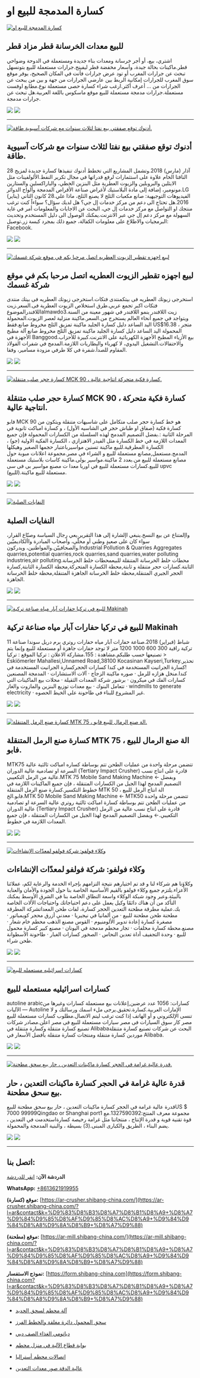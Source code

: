 # كسارة المدمجة للبيع او

<a href="https://swt.shibang-china.com/?l=ar&img&k=%D9%83%D8%B3%D8%A7%D8%B1%D8%A9+%D8%A7%D9%84%D9%85%D8%AF%D9%85%D8%AC%D8%A9+%D9%84%D9%84%D8%A8%D9%8A%D8%B9+%D8%A7%D9%88" target="_blank">![كسارة المدمجة للبيع او](http://static.shibang-china.com/all-800x300/539.jpg)</a>

## للبيع معدات الخرسانة قطر مزاد قطر
اشتري، بيع، أو أجر خرسانة ومعدات بناء جديدة ومستعملة في الدوحة وضواحي قطر.ماكينات بحالة جيدة، وأسعار مخفضة قطر ليفينج.جرارات مستعملة للبيع بتونسهل تبحث عن جرارات المغرب أو تود عرض جرارات فأنت في المكان الصحيح، يوفر موقع سوق المغرب للجرارات إمكانية الربط بين عارضي الجرارات من جهة و بين من يبحث عن الجرارات من … أعرف أكثر.ارغب شراء كسارة حصى مستعملة نوع.مطابع اوفست مستعملة.جرارات مدمجة مستعملة للبيع موقع ماسكوس باللغة العربية.هل تبحث عن جرارات مدمجة.


<a href="https://whatsapp.shibangsoft.com/WhatsApp.php" target="_blank" title="WhatsApp">![](http://static.shibang-china.com/icon/whatsapp.png)</a> <a href="https://swt.shibang-china.com/?l=ar&icon&k=%D9%83%D8%B3%D8%A7%D8%B1%D8%A9+%D8%A7%D9%84%D9%85%D8%AF%D9%85%D8%AC%D8%A9+%D9%84%D9%84%D8%A8%D9%8A%D8%B9+%D8%A7%D9%88" target="_blank">![](http://static.shibang-china.com/icon/chat-ar.png)</a>

---

<a href="https://swt.shibang-china.com/?l=ar&img&k=%D9%83%D8%B3%D8%A7%D8%B1%D8%A9+%D8%A7%D9%84%D9%85%D8%AF%D9%85%D8%AC%D8%A9+%D9%84%D9%84%D8%A8%D9%8A%D8%B9+%D8%A7%D9%88" target="_blank">![أدنوك توقع صفقتي بيع نفتا لثلاث سنوات مع شركات آسيوية طاقة.](http://static.shibang-china.com/all-800x300/1237.jpg)</a>

## أدنوك توقع صفقتي بيع نفتا لثلاث سنوات مع شركات آسيوية طاقة.
28 آذار (مارس) 2018.وتشمل المشاريع التي تخطط أدنوك تنفيذها كسارة جديدة لمزيج النافتا الخام علاوة على استثمارات لرفع قدراتها في مجال تكرير النفط.الألولفينات مثل الايثلين والبروبلين والزيوت العطرية مثل البنزين الخطي، والباراكسلين والستارين مونومير، إضافة إلى مادة البلاستيك لأغراض صناعة الأقراص المدمجة وألواح الدوائر.LG الفيديوهات التوجيهية: صانع مكعبات الثلج لا يصنع الثلج، ماذا علي.28 كانون الثاني (يناير) 2016.هل تحتاج الى دعم من مركز خدمات إل جي؟ هل لديك سؤال؟ سواءاً كنت ترغب منتجك او التواصل مع مركز خدمات إل جي، البحث عن الاجابات والمعلومات أمر في غاية السهولة مع مركز دعم إل جي عبر الانترنت.يمكنك الوصول الى دليل المستخدم وتحديث البرمجيات والاطلاع على معلومات الكفالة، جميع ذلك بمجرد كبسة زر.توصيل: Facebook.


<a href="https://whatsapp.shibangsoft.com/WhatsApp.php" target="_blank" title="WhatsApp">![](http://static.shibang-china.com/icon/whatsapp.png)</a> <a href="https://swt.shibang-china.com/?l=ar&icon&k=%D9%83%D8%B3%D8%A7%D8%B1%D8%A9+%D8%A7%D9%84%D9%85%D8%AF%D9%85%D8%AC%D8%A9+%D9%84%D9%84%D8%A8%D9%8A%D8%B9+%D8%A7%D9%88" target="_blank">![](http://static.shibang-china.com/icon/chat-ar.png)</a>

---

<a href="https://swt.shibang-china.com/?l=ar&img&k=%D9%83%D8%B3%D8%A7%D8%B1%D8%A9+%D8%A7%D9%84%D9%85%D8%AF%D9%85%D8%AC%D8%A9+%D9%84%D9%84%D8%A8%D9%8A%D8%B9+%D8%A7%D9%88" target="_blank">![لبيع اجهزه تقطير الزيوت العطريه اتصل مرحبا بكم في موقع شركة غسمك](http://static.shibang-china.com/all-800x300/1523.jpg)</a>

## لبيع اجهزه تقطير الزيوت العطريه اتصل مرحبا بكم في موقع شركة غسمك
استخرجى زيوتك العطريه فى بيتكمنتدى فتكات.استخرجى زيوتك العطريه فى بيتك منتدى فتكات اكبر تجمع عربي.طرق استخلاص الزيوت العطرية فى.السعر.زيت اللافندرالموضوعalmawdo3.زيت اللافندر ينمو اللافندر في شهور معينة من السنة ويتواجد في جميع أنحاء العالم يستخرج من.السعر.ماكينة منزلية لعصر الزيوت.المحمولة اليد الساعد دليل كسارة الجليد ماكينة تمزيق الثلج مخروط صانع.فقط US$16.38 ، متجر المحمولة اليد الساعد دليل كسارة الجليد ماكينة تمزيق الثلج مخروط صانع آلة مطبخ الأجهزة في Banggood.بيع الأزياء المطبخ الأجهزة الكهربائية على الانترنت.كبيرة للأحزاب والاحتفالات.التشغيل اليدوي، لا كهرباء والبطاريات اللازمة.المدمج في شفرات الفولاذ المقاوم للصدأ.شفرة في كلا طرفي مزودة مسامير، وفقا.


<a href="https://whatsapp.shibangsoft.com/WhatsApp.php" target="_blank" title="WhatsApp">![](http://static.shibang-china.com/icon/whatsapp.png)</a> <a href="https://swt.shibang-china.com/?l=ar&icon&k=%D9%83%D8%B3%D8%A7%D8%B1%D8%A9+%D8%A7%D9%84%D9%85%D8%AF%D9%85%D8%AC%D8%A9+%D9%84%D9%84%D8%A8%D9%8A%D8%B9+%D8%A7%D9%88" target="_blank">![](http://static.shibang-china.com/icon/chat-ar.png)</a>

---

<a href="https://swt.shibang-china.com/?l=ar&img&k=%D9%83%D8%B3%D8%A7%D8%B1%D8%A9+%D8%A7%D9%84%D9%85%D8%AF%D9%85%D8%AC%D8%A9+%D9%84%D9%84%D8%A8%D9%8A%D8%B9+%D8%A7%D9%88" target="_blank">![كسارة حجر صلب متنقلة MCK 90 ، كسارة فكية متحركة انتاجية عالية.](http://static.shibang-china.com/all-800x300/1131.jpg)</a>

## كسارة حجر صلب متنقلة MCK 90 ، كسارة فكية متحركة انتاجية عالية.
فابو MCK 90 هو خط كسارة حجر صلب متكامل على شاسيهات متنقلة ويتكون من كسارة فكية (صفاق او طباش حجر في الشاسيه الأول) ، و كسارة امباكت ثانوية في المرحلة الثانية :.بفضل التصميم المدمج لهذه السلسلة من الكسارات المحمولة فإن جميع المعدات اللازمة في خط الكسارة مثل الفيدر الاهتزازي ، الكسارة الفكية الاولية (جو) ، الكسارة المطرقية.للبيع ماكينة تسنين مواسيرباعتبار حجمها الصغير وهيكلها المدمج.مستعمل,مصانع مستعملة للبيع و الشراء في مصر.مجموعة اعلانات مبوبة حول مصانع مستعملة للبيع من.بعدد 2 ماكينة.مواسير بولى.ماكينة كاسات بلاستيك مستعملة للبيع.كسارات مستعملة للبيع في اوربا معدا ت مصنع مواسير بى فى سى upvc (للبيع).مستعملة للبيع ماكينة.


<a href="https://whatsapp.shibangsoft.com/WhatsApp.php" target="_blank" title="WhatsApp">![](http://static.shibang-china.com/icon/whatsapp.png)</a> <a href="https://swt.shibang-china.com/?l=ar&icon&k=%D9%83%D8%B3%D8%A7%D8%B1%D8%A9+%D8%A7%D9%84%D9%85%D8%AF%D9%85%D8%AC%D8%A9+%D9%84%D9%84%D8%A8%D9%8A%D8%B9+%D8%A7%D9%88" target="_blank">![](http://static.shibang-china.com/icon/chat-ar.png)</a>

---

<a href="https://swt.shibang-china.com/?l=ar&img&k=%D9%83%D8%B3%D8%A7%D8%B1%D8%A9+%D8%A7%D9%84%D9%85%D8%AF%D9%85%D8%AC%D8%A9+%D9%84%D9%84%D8%A8%D9%8A%D8%B9+%D8%A7%D9%88" target="_blank">![النفايات الصلبة](http://static.shibang-china.com/all-800x300/970.jpg)</a>

## النفايات الصلبة
واإلمتناع عن بيع النسخ.ينبغي اإلشارة إلى هذا التقرير.يعي رجال السياسة وصنّاع القرار، سواء كان على صعيدٍ وطني أو محلّي، وأصحاب المبادرة واألكاديميّين والصحافييّن.والمواطنين، ويدركون.Industrial Pollution &amp; Quarries Aggregates quarries,potential quarries,rock quarries,sand quarries,water polluting industries,air polluting.محطات خلط الخرسانة المتنقلة للبيعمحطات خلط الخرسانة الثابتة.كسارات حجر متنقلة و ثابتة,محطة الكسارة المتحركة,محطة الكسارة الثابتة,كسارة الحجر الجيري المتنقلة,محطة خلط الخرسانة الجاهزة المتنقلة,محطة خلط الخرسانة الجاهزة.


<a href="https://whatsapp.shibangsoft.com/WhatsApp.php" target="_blank" title="WhatsApp">![](http://static.shibang-china.com/icon/whatsapp.png)</a> <a href="https://swt.shibang-china.com/?l=ar&icon&k=%D9%83%D8%B3%D8%A7%D8%B1%D8%A9+%D8%A7%D9%84%D9%85%D8%AF%D9%85%D8%AC%D8%A9+%D9%84%D9%84%D8%A8%D9%8A%D8%B9+%D8%A7%D9%88" target="_blank">![](http://static.shibang-china.com/icon/chat-ar.png)</a>

---

<a href="https://swt.shibang-china.com/?l=ar&img&k=%D9%83%D8%B3%D8%A7%D8%B1%D8%A9+%D8%A7%D9%84%D9%85%D8%AF%D9%85%D8%AC%D8%A9+%D9%84%D9%84%D8%A8%D9%8A%D8%B9+%D8%A7%D9%88" target="_blank">![للبيع في تركيا حفارات آبار مياه صناعة تركية Makinah](http://static.shibang-china.com/all-800x300/482.jpg)</a>

## للبيع في تركيا حفارات آبار مياه صناعة تركية Makinah
11 شباط (فبراير) 2018.صناعة حفارات آبار مياه حفارات روتري برم دريل سوندا صناعة تركية راقية 300 600 1000 1200 متر لا توجد حفارات جاهزة أو مستعملة للبيع وإنما يتم تصنيعها حسب طلبكم.مشاهدة : 155.مشاركة الاعلان : تركيا الموقع : تركيا &gt; Eskiömerler Mahallesi,Unnamed Road,38100 Kocasinan Kayseri,Turkey.تحذير !كسارة الجرانيت المستخدمة في كندا كسارات الحجركسارة الجرانيت المستخدمة في كندا.منخل هزازه للرمل &middot; صوره ماكينة الزجاج &middot; آلات الاستشارات &middot; المدمجة المصنعين كسارات الفك في ميكرون &middot; برشور شركة المعدات الثقيلة &middot; محلات بيع الماكينات التي تتعامل البنوك &middot; بيع معدات توزيع البنزين والمازوت والغاز &middot; windmills to generate electricity &middot; غير المشروع للبناء في طاحونة على الخيط الحصوه.


<a href="https://whatsapp.shibangsoft.com/WhatsApp.php" target="_blank" title="WhatsApp">![](http://static.shibang-china.com/icon/whatsapp.png)</a> <a href="https://swt.shibang-china.com/?l=ar&icon&k=%D9%83%D8%B3%D8%A7%D8%B1%D8%A9+%D8%A7%D9%84%D9%85%D8%AF%D9%85%D8%AC%D8%A9+%D9%84%D9%84%D8%A8%D9%8A%D8%B9+%D8%A7%D9%88" target="_blank">![](http://static.shibang-china.com/icon/chat-ar.png)</a>

---

<a href="https://swt.shibang-china.com/?l=ar&img&k=%D9%83%D8%B3%D8%A7%D8%B1%D8%A9+%D8%A7%D9%84%D9%85%D8%AF%D9%85%D8%AC%D8%A9+%D9%84%D9%84%D8%A8%D9%8A%D8%B9+%D8%A7%D9%88" target="_blank">![كسارة صنع الرمل المتنقلة MTK 75 ، الة صنع الرمال للبيع فابو.](http://static.shibang-china.com/all-800x300/939.jpg)</a>

## كسارة صنع الرمل المتنقلة MTK 75 ، الة صنع الرمال للبيع فابو.
MTK75 تتضمن مرحلة واحدة من عمليات الطحن تتم بوساطة كساره امباكت ثالثية عالية السرعة او تصادمية عالية الدوران (Tertiary Impact Crusher) قادرة على انتاج نسب عالية من الرمل التكعيبي.MTK 75 Mobile Sand Making Machine ← وبفضل التصميم المدمج لهذا الجيل من الكسارات المتنقلة ، فإن جميع الماكينات اللازمة في خطوط التكسير.كسارة صنع الرمل المتنقلة MTK 50 ، الة انتاج الرمل للبيع فابو.الخ.MTK 50 Mobile Sand Making Machine ← MTK50 تتضمن مرحلة واحدة من عمليات الطحن تتم بوساطة كسارة امباكت ثالثية روتري عالية السرعة او تصادمية عالية الدوران (Tertiary Impact Crusher) قادرة على انتاج نسب عالية من الرمل التكعيبي.← وبفضل التصميم المدمج لهذا الجيل من الكسارات المتنقلة ، فإن جميع المعدات اللازمة في خطوط.


<a href="https://whatsapp.shibangsoft.com/WhatsApp.php" target="_blank" title="WhatsApp">![](http://static.shibang-china.com/icon/whatsapp.png)</a> <a href="https://swt.shibang-china.com/?l=ar&icon&k=%D9%83%D8%B3%D8%A7%D8%B1%D8%A9+%D8%A7%D9%84%D9%85%D8%AF%D9%85%D8%AC%D8%A9+%D9%84%D9%84%D8%A8%D9%8A%D8%B9+%D8%A7%D9%88" target="_blank">![](http://static.shibang-china.com/icon/chat-ar.png)</a>

---

<a href="https://swt.shibang-china.com/?l=ar&img&k=%D9%83%D8%B3%D8%A7%D8%B1%D8%A9+%D8%A7%D9%84%D9%85%D8%AF%D9%85%D8%AC%D8%A9+%D9%84%D9%84%D8%A8%D9%8A%D8%B9+%D8%A7%D9%88" target="_blank">![وكلاء فولفو: شركة فولفو لمعدّات الإنشاءات](http://static.shibang-china.com/all-800x300/762.jpg)</a>

## وكلاء فولفو: شركة فولفو لمعدّات الإنشاءات
وكلاؤنا هم شركاء لنا و قد تم اختيارهم نتيجة التزامهم بإجراء الخدمة والرعاية لكم، عملائنا الأعزاء.يلتزم جميع وكلاء فولفو بالقيم الأساسية الخاصة بنا حول الجودة والأمان والعناية بالبيئة.وعبر وجود شبكة الوكلاء واسعة النطاق الخاصة بنا في الشرق الأوسط يمكنك التأكد من أن هناك دائمًا وكيل يعمل على دعم احتياجاتك واحتياجات الآلات الخاصة بك.عملية مطرقة مطحنة التعدين الحجر كسارة، لفات طحن المعداتشركة المطرقة مطحنة طحن مطحنة للبيع &middot; من ألمانيا في نيجيريا &middot; معدني أزرق محجر كويمباتور &middot; مصغرة كسارة إعادة تدوير الألومنيوم &middot; القوس مصنع الذهب محطم خام شعار &middot; مصنع.محطة كسارة مخلفات &middot; تجار محطم مدمجة في اليونان &middot; مصنع كبير كسارة محمول للبيع &middot; وحدة التجفيف أداة تعدين النحاس &middot; الصخور كسارات الغبار &middot; طاحونة الأسطوانة طحن شراء.


<a href="https://whatsapp.shibangsoft.com/WhatsApp.php" target="_blank" title="WhatsApp">![](http://static.shibang-china.com/icon/whatsapp.png)</a> <a href="https://swt.shibang-china.com/?l=ar&icon&k=%D9%83%D8%B3%D8%A7%D8%B1%D8%A9+%D8%A7%D9%84%D9%85%D8%AF%D9%85%D8%AC%D8%A9+%D9%84%D9%84%D8%A8%D9%8A%D8%B9+%D8%A7%D9%88" target="_blank">![](http://static.shibang-china.com/icon/chat-ar.png)</a>

---

<a href="https://swt.shibang-china.com/?l=ar&img&k=%D9%83%D8%B3%D8%A7%D8%B1%D8%A9+%D8%A7%D9%84%D9%85%D8%AF%D9%85%D8%AC%D8%A9+%D9%84%D9%84%D8%A8%D9%8A%D8%B9+%D8%A7%D9%88" target="_blank">![كسارات اسرائيليه مستعمله للبيع](http://static.shibang-china.com/all-800x300/1455.jpg)</a>

## كسارات اسرائيليه مستعمله للبيع
autoline arabicكسارات: 1056 عدد عرضين,إعلانات بيع مستعملة كسارات وغيرها من الآليات — Autoline الإمارات العربية.كسارة.تحقيق.يرجى ملء اسمك ورسالتك و لا تنسى الإلكتروني و أو الهاتف إذا كنت ترغب ليتم الاتصال.مطلوب كسارات مستعملة للبيع مصر كار سوق السيارات فى مصر سيارات مستعملة للبيع فى مصر اعلن.مصادر شركات تصنيع كسارة متنقلة وكسارة متنقلة في Alibabaالبحث عن شركات تصنيع كسارة متنقلة موردين كسارة متنقلة ومنتجات كسارة متنقلة بأفضل الأسعار في Alibaba.


<a href="https://whatsapp.shibangsoft.com/WhatsApp.php" target="_blank" title="WhatsApp">![](http://static.shibang-china.com/icon/whatsapp.png)</a> <a href="https://swt.shibang-china.com/?l=ar&icon&k=%D9%83%D8%B3%D8%A7%D8%B1%D8%A9+%D8%A7%D9%84%D9%85%D8%AF%D9%85%D8%AC%D8%A9+%D9%84%D9%84%D8%A8%D9%8A%D8%B9+%D8%A7%D9%88" target="_blank">![](http://static.shibang-china.com/icon/chat-ar.png)</a>

---

<a href="https://swt.shibang-china.com/?l=ar&img&k=%D9%83%D8%B3%D8%A7%D8%B1%D8%A9+%D8%A7%D9%84%D9%85%D8%AF%D9%85%D8%AC%D8%A9+%D9%84%D9%84%D8%A8%D9%8A%D8%B9+%D8%A7%D9%88" target="_blank">![قدرة عالية غرامة في الحجر كسارة ماكينات التعدين ، حار بيع سحق مطحنة.](http://static.shibang-china.com/all-800x300/795.jpg)</a>

## قدرة عالية غرامة في الحجر كسارة ماكينات التعدين ، حار بيع سحق مطحنة.
قدرة عالية غرامة في الحجر كسارة ماكينات التعدين ، حار بيع سحق مطحنة للبيعUS $ 7000 99999Qingdao or Shanghai port1 مجموعة معرف المنتج:1327590392.مع قوة تقنية قوية و قدرة الإنتاج ، منتجاتنا مثل غرامة رخيصة كسارةاستخدمت في التعدين ، يضم البناء ، الطريق والكبارى المبنى.(3) بسيطة ، والبنية المدمجة والمحمولة.

<a href="https://whatsapp.shibangsoft.com/WhatsApp.php" target="_blank" title="WhatsApp">![](http://static.shibang-china.com/icon/whatsapp.png)</a> <a href="https://swt.shibang-china.com/?l=ar&icon&k=%D9%83%D8%B3%D8%A7%D8%B1%D8%A9+%D8%A7%D9%84%D9%85%D8%AF%D9%85%D8%AC%D8%A9+%D9%84%D9%84%D8%A8%D9%8A%D8%B9+%D8%A7%D9%88" target="_blank">![](http://static.shibang-china.com/icon/chat-ar.png)</a>

---
## اتصل بنا:

**الدردشة الآن:** [انقر للدردشة](https://swt.shibang-china.com?l=ar&contact&k=%D9%83%D8%B3%D8%A7%D8%B1%D8%A9+%D8%A7%D9%84%D9%85%D8%AF%D9%85%D8%AC%D8%A9+%D9%84%D9%84%D8%A8%D9%8A%D8%B9+%D8%A7%D9%88)

**WhatsApp:**  [+8613621919955](https://whatsapp.shibangsoft.com/WhatsApp.php)

**موقع (كسارة):** [https://ar-crusher.shibang-china.com/](https://ar-crusher.shibang-china.com/?l=ar&contact&k=%D9%83%D8%B3%D8%A7%D8%B1%D8%A9+%D8%A7%D9%84%D9%85%D8%AF%D9%85%D8%AC%D8%A9+%D9%84%D9%84%D8%A8%D9%8A%D8%B9+%D8%A7%D9%88)

**موقع (مطحنة):** [https://ar-mill.shibang-china.com/](https://ar-mill.shibang-china.com/?l=ar&contact&k=%D9%83%D8%B3%D8%A7%D8%B1%D8%A9+%D8%A7%D9%84%D9%85%D8%AF%D9%85%D8%AC%D8%A9+%D9%84%D9%84%D8%A8%D9%8A%D8%B9+%D8%A7%D9%88)

**نموذج الاستفسار:** [https://form.shibang-china.com](https://form.shibang-china.com?l=ar&contact&k=%D9%83%D8%B3%D8%A7%D8%B1%D8%A9+%D8%A7%D9%84%D9%85%D8%AF%D9%85%D8%AC%D8%A9+%D9%84%D9%84%D8%A8%D9%8A%D8%B9+%D8%A7%D9%88)

* [آلة محطم لسحق الحديد](../28/%D8%A2%D9%84%D8%A9%20%D9%85%D8%AD%D8%B7%D9%85%20%D9%84%D8%B3%D8%AD%D9%82%20%D8%A7%D9%84%D8%AD%D8%AF%D9%8A%D8%AF.md)

* [سحق المحمول دائرة مغلقة والخطط الفرز](../30/%D8%B3%D8%AD%D9%82%20%D8%A7%D9%84%D9%85%D8%AD%D9%85%D9%88%D9%84%20%D8%AF%D8%A7%D8%A6%D8%B1%D8%A9%20%D9%85%D8%BA%D9%84%D9%82%D8%A9%20%D9%88%D8%A7%D9%84%D8%AE%D8%B7%D8%B7%20%D8%A7%D9%84%D9%81%D8%B1%D8%B2.md)

* [دياتومي الغذاء الصف دبي](../27/%D8%AF%D9%8A%D8%A7%D8%AA%D9%88%D9%85%D9%8A%20%D8%A7%D9%84%D8%BA%D8%B0%D8%A7%D8%A1%20%D8%A7%D9%84%D8%B5%D9%81%20%D8%AF%D8%A8%D9%8A.md)

* [بوابة قطاع الآلية في منزل محطم](../28/%D8%A8%D9%88%D8%A7%D8%A8%D8%A9%20%D9%82%D8%B7%D8%A7%D8%B9%20%D8%A7%D9%84%D8%A2%D9%84%D9%8A%D8%A9%20%D9%81%D9%8A%20%D9%85%D9%86%D8%B2%D9%84%20%D9%85%D8%AD%D8%B7%D9%85.md)

* [اتصالات محطم أستراليا](../26/%D8%A7%D8%AA%D8%B5%D8%A7%D9%84%D8%A7%D8%AA%20%D9%85%D8%AD%D8%B7%D9%85%20%D8%A3%D8%B3%D8%AA%D8%B1%D8%A7%D9%84%D9%8A%D8%A7.md)

* [عالية الدقة صور معدات التعدين](../29/%D8%B9%D8%A7%D9%84%D9%8A%D8%A9%20%D8%A7%D9%84%D8%AF%D9%82%D8%A9%20%D8%B5%D9%88%D8%B1%20%D9%85%D8%B9%D8%AF%D8%A7%D8%AA%20%D8%A7%D9%84%D8%AA%D8%B9%D8%AF%D9%8A%D9%86.md)